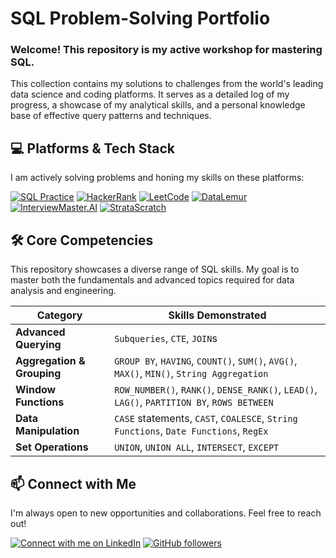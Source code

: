 # SQL Problem-Solving Portfolio

### Welcome! This repository is my active workshop for mastering SQL.

This collection contains my solutions to challenges from the world's leading data science and coding platforms. It serves as a detailed log of my progress, a showcase of my analytical skills, and a personal knowledge base of effective query patterns and techniques.

## 💻 Platforms & Tech Stack

I am actively solving problems and honing my skills on these platforms:

[![SQL Practice](https://img.shields.io/badge/SQL_Practice-00758F?style=for-the-badge&logo=mysql&logoColor=white)](https://www.sql-practice.com/)
[![HackerRank](https://img.shields.io/badge/HackerRank-149414?style=for-the-badge&logo=hackerrank&logoColor=white)](https://www.hackerrank.com/)
[![LeetCode](https://img.shields.io/badge/LeetCode-FFA116?style=for-the-badge&logo=leetcode&logoColor=black)](https://leetcode.com/)
[![DataLemur](https://img.shields.io/badge/DataLemur-43A047?style=for-the-badge&logo=postgresql&logoColor=white)](https://datalemur.com/)
[![InterviewMaster.AI](https://img.shields.io/badge/InterviewMaster-DB2777?style=for-the-badge&logo=openai&logoColor=white)](https://www.interviewmaster.ai/)
[![StrataScratch](https://img.shields.io/badge/StrataScratch-3674B2?style=for-the-badge&logo=data:image/svg+xml;base64,PHN2ZyB4bWxucz0iaHR0cDovL3d3dy53My5vcmcvMjAwMC9zdmciIHZpZXdCb3g9IjAgMCAyNCAyNCI+PHBhdGggZmlsbD0iI2ZmZmZmZiIgZD0iTTEyIDJDNi40OCAyIDIgNi40OCAyIDEyczQuNDggMTAgMTAgMTAgMTAtNC40OCAxMC0xMFMxNy41MiAyIDEyIDJ6bTAgMThjLTQuNDEgMC04LTMuNTktOC04czMuNTktOCA4IDggOCAzLjU5IDggOC0zLjU5IDgtOCA4eiIvPjwvc3ZnPg==)](https://www.stratascratch.com/)

## 🛠️ Core Competencies

This repository showcases a diverse range of SQL skills. My goal is to master both the fundamentals and advanced topics required for data analysis and engineering.

| Category                   | Skills Demonstrated                                                                         |
| -------------------------- | ------------------------------------------------------------------------------------------- |
| **Advanced Querying**      | `Subqueries`, `CTE`, `JOIN`s                                                                |
| **Aggregation & Grouping** | `GROUP BY`, `HAVING`, `COUNT()`, `SUM()`, `AVG()`, `MAX()`, `MIN()`, `String Aggregation`   |
| **Window Functions**       | `ROW_NUMBER()`, `RANK()`, `DENSE_RANK()`, `LEAD()`, `LAG()`, `PARTITION BY`, `ROWS BETWEEN` |
| **Data Manipulation**      | `CASE` statements, `CAST`, `COALESCE`, `String Functions`, `Date Functions`, `RegEx`        |
| **Set Operations**         | `UNION`, `UNION ALL`, `INTERSECT`, `EXCEPT`                                                 |

## 📫 Connect with Me

I'm always open to new opportunities and collaborations. Feel free to reach out!

<a href="https://www.linkedin.com/comm/mynetwork/discovery-see-all?usecase=PEOPLE_FOLLOWS&followMember=george-ezat"> <img alt="Connect with me on LinkedIn" title="Connect with me on LinkedIn" src="https://custom-icon-badges.demolab.com/badge/LinkedIn-Connect-blue?color=1f7daf&labelColor=0e76a8&style=for-the-badge&logo=linkedin-s&label=&logoColor=white"/></a>
<a href="https://github.com/george-ezat?tab=followers">
<img alt="GitHub followers" title="Follow me on GitHub" src="https://img.shields.io/github/followers/george-ezat?label=Follow&style=for-the-badge&logo=github&color=236ad3&cache_buster=2&labelColor=1155ba"/></a>
